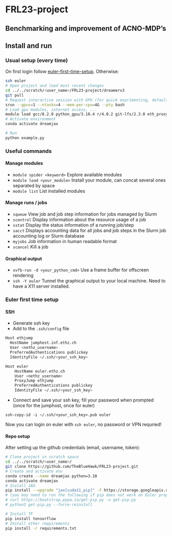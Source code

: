 # FRL23-project
## Benchmarking and improvement of ACNO-MDP’s


## Install and run
### Usual setup (every time)
On first login follow [euler-first-time-setup](#euler-first-time-setup). Otherwise:
```bash
ssh euler
# Open project and load most recent changes
cd ../../scratch/<user_name>/FRL23-project/dreamerv3
git pull
# Request interactive session with GPU (for quick exprimenting, default time-out 1H)
srun --gpus=1 --ntasks=4 --mem-per-cpu=4G --pty bash
# Load gpu modules, internet access, ...
module load gcc/8.2.0 python_gpu/3.10.4 r/4.0.2 git-lfs/2.3.0 eth_proxy npm/6.14.9 ffmpeg/5.0 cudnn/8.8.1.3 cuda/11.7.0 
# Activate environment 
conda activate dreamjax

# Run
python example.py
```


### Useful commands

#### Manage modules
- `module spider <keyword>`   Explore available modules 
- `module load <your_module>` Install your module, can concat several ones separated by space
- `module list`               List installed modules

#### Manage runs / jobs
- `squeue`	View job and job step information for jobs managed by Slurm
- `scontrol`	Display information about the resource usage of a job
- `sstat`	    Display the status information of a running job/step
- `sacct`	    Displays accounting data for all jobs and job steps in the Slurm job accounting log or Slurm database
- `myjobs`	Job information in human readable format
- `scancel`	Kill a job

#### Graphical output
- `xvfb-run -d <your_python_cmd>` Use a frame buffer for offscreen rendering
- `ssh -Y euler` Tunnel the graphical output to your local machine. Need to have a X11 server installed.


### Euler first time setup
#### SSH
- Generate ssh key
- Add to the `.ssh/config` file 
  
```bash
Host ethjump
  HostName jumphost.inf.ethz.ch
  User <nethz_username>
  PreferredAuthentications publickey
  IdentityFile ~/.ssh/<your_ssh_key>

Host euler
    HostName euler.ethz.ch
    User <nethz_username>
    ProxyJump ethjump
    PreferredAuthentications publickey
    IdentityFile ~/.ssh/<your_ssh_key>
```

- Connect and save your ssh key, fill your password when prompted (once for the jumphost, once for euler)
```
ssh-copy-id -i ~/.ssh/<your_ssh_key>.pub euler
```
Now you can login on euler with `ssh euler`, no password or VPN requried!


#### Repo setup
After setting up the github credentials (email, username, token): 

```bash
# Clone project in scratch space 
cd ../../scratch/<user_name>/
git clone https://github.com/TheBlueHawk/FRL23-project.git
# Create and activate env
conda create --name dreamjax python=3.10
conda activate dreamjax
# Install JAX
pip install --upgrade "jax[cuda11_pip]" -f https://storage.googleapis.com/jax-releases/jax_cuda_releases.html
# (you may need to run the following if pip does not work on Euler properly:)
# curl https://bootstrap.pypa.io/get-pip.py -o get-pip.py
# python3 get-pip.py --force-reinstall

# Install TF
pip install tensorflow
# Install other requirements 
pip install -r requirements.txt
```
